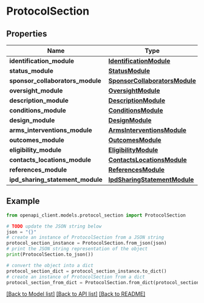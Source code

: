 # ProtocolSection


## Properties

Name | Type | Description | Notes
------------ | ------------- | ------------- | -------------
**identification_module** | [**IdentificationModule**](IdentificationModule.md) |  | [optional] 
**status_module** | [**StatusModule**](StatusModule.md) |  | [optional] 
**sponsor_collaborators_module** | [**SponsorCollaboratorsModule**](SponsorCollaboratorsModule.md) |  | [optional] 
**oversight_module** | [**OversightModule**](OversightModule.md) |  | [optional] 
**description_module** | [**DescriptionModule**](DescriptionModule.md) |  | [optional] 
**conditions_module** | [**ConditionsModule**](ConditionsModule.md) |  | [optional] 
**design_module** | [**DesignModule**](DesignModule.md) |  | [optional] 
**arms_interventions_module** | [**ArmsInterventionsModule**](ArmsInterventionsModule.md) |  | [optional] 
**outcomes_module** | [**OutcomesModule**](OutcomesModule.md) |  | [optional] 
**eligibility_module** | [**EligibilityModule**](EligibilityModule.md) |  | [optional] 
**contacts_locations_module** | [**ContactsLocationsModule**](ContactsLocationsModule.md) |  | [optional] 
**references_module** | [**ReferencesModule**](ReferencesModule.md) |  | [optional] 
**ipd_sharing_statement_module** | [**IpdSharingStatementModule**](IpdSharingStatementModule.md) |  | [optional] 

## Example

```python
from openapi_client.models.protocol_section import ProtocolSection

# TODO update the JSON string below
json = "{}"
# create an instance of ProtocolSection from a JSON string
protocol_section_instance = ProtocolSection.from_json(json)
# print the JSON string representation of the object
print(ProtocolSection.to_json())

# convert the object into a dict
protocol_section_dict = protocol_section_instance.to_dict()
# create an instance of ProtocolSection from a dict
protocol_section_from_dict = ProtocolSection.from_dict(protocol_section_dict)
```
[[Back to Model list]](../README.md#documentation-for-models) [[Back to API list]](../README.md#documentation-for-api-endpoints) [[Back to README]](../README.md)


